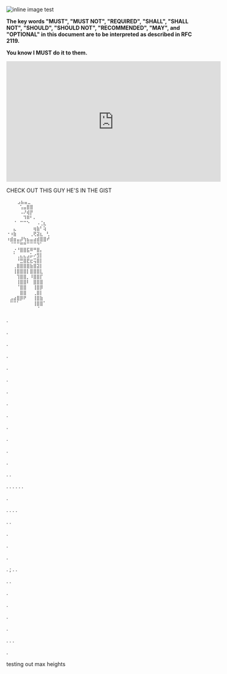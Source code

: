 ![inline image test](https://lasagna.cat/i/12laf8u3.png)

**The key words "MUST", "MUST NOT", "REQUIRED", "SHALL", "SHALL
NOT", "SHOULD", "SHOULD NOT", "RECOMMENDED", "MAY", and
"OPTIONAL" in this document are to be interpreted as described in
RFC 2119.**

**You know I MUST do it to them.**

<iframe width="560" height="315" src="https://www.youtube.com/embed/oBa4UIi-X80" frameborder="0" allow="accelerometer; autoplay; encrypted-media; gyroscope; picture-in-picture" allowfullscreen></iframe>

CHECK OUT THIS GUY HE'S IN THE GIST

```
    ⣠⣦⣤⣀
⠀⠀⠀⠀⢡⣤⣿⣿
⠀⠀⠀⠀⠠⠜⢾⡟
⠀⠀⠀⠀⠀⠹⠿⠃⠄
⠀⠀⠈⠀⠉⠉⠑⠀⠀⠠⢈⣆
⠀⠀⣄⠀⠀⠀⠀⠀⢶⣷⠃⢵
⠐⠰⣷⠀⠀⠀⠀⢀⢟⣽⣆⠀⢃
⠰⣾⣶⣤⡼⢳⣦⣤⣴⣾⣿⣿⠞
⠀⠈⠉⠉⠛⠛⠉⠉⠉⠙⠁
⠀⠀⡐⠘⣿⣿⣯⠿⠛⣿⡄
⠀⠀⠁⢀⣄⣄⣠⡥⠔⣻⡇
⠀⠀⠀⠘⣛⣿⣟⣖⢭⣿⡇
⠀⠀⢀⣿⣿⣿⣿⣷⣿⣽⡇
⠀⠀⢸⣿⣿⣿⡇⣿⣿⣿⣇
⠀⠀⠀⢹⣿⣿⡀⠸⣿⣿⡏
⠀⠀⠀⢸⣿⣿⠇⠀⣿⣿⣿
⠀⠀⠀⠈⣿⣿⠀⠀⢸⣿⡿
⠀⠀⠀⠀⣿⣿⠀⠀⢀⣿⡇
⠀⣠⣴⣿⡿⠟⠀⠀⢸⣿⣷
⠀⠉⠉⠁⠀⠀⠀⠀⢸⣿⣿⠁
⠀⠀⠀⠀⠀⠀⠀⠀⠀⠈
```

.

.

.

.

.

.

.

.

.

.

.

.

.

.
.

.
.
.
.
.
.

.

.
.
.
.

.
.

.

.

.

.
;
.
.

.
.

.

.

.

.

.
.
.

.

testing out max heights
